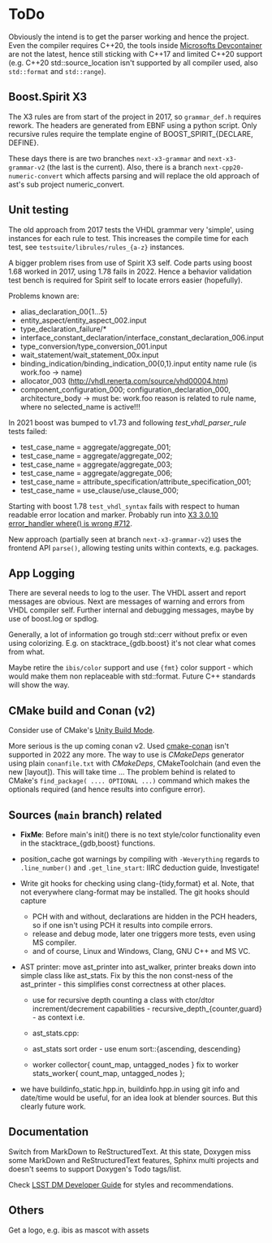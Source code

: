 ToDo
====

Obviously the intend is to get the parser working and hence the project. Even the compiler requires
C++20, the tools inside [Microsofts Devcontainer](https://github.com/Microsoft/vscode-dev-containers)
are not the latest, hence still sticking with C++17 and limited C++20 support (e.g. C++20
std::source_location isn't supported by all compiler used, also `std::format` and `std::range`).

## Boost.Spirit X3

The X3 rules are from start of the project in 2017, so `grammar_def.h` requires
rework. The headers are generated from EBNF using a python script. Only recursive
rules require the template engine of BOOST_SPIRIT_{DECLARE, DEFINE}.

These days there is are two branches `next-x3-grammar` and `next-x3-grammar-v2` (the last is the
current). Also, there is a branch `next-cpp20-numeric-convert` which affects parsing and will
replace the old approach of ast's sub project numeric_convert.

## Unit testing

The old approach from 2017 tests the VHDL grammar very 'simple', using instances for each rule to
test. This increases the compile time for each test, see `testsuite/librules/rules_{a-z}` instances.

A bigger problem rises from use of Spirit X3 self. Code parts using boost 1.68 worked in 2017, using
1.78 fails in 2022. Hence a behavior validation test bench is required for Spirit self to locate
errors easier (hopefully).

Problems known are:

  - alias_declaration_00{1...5}
  - entity_aspect/entity_aspect_002.input
  - type_declaration_failure/*
  - interface_constant_declaration/interface_constant_declaration_006.input
  - type_conversion/type_conversion_001.input
  - wait_statement/wait_statement_00x.input
  - binding_indication/binding_indication_00{0,1}.input entity name rule
    (is work.foo -> name)
  - allocator_003 (http://vhdl.renerta.com/source/vhd00004.htm)
  - component_configuration_000; configuration_declaration_000,
    architecture_body -> must be: work.foo
    reason is related to rule name, where no selected_name is active!!!

In 2021 boost was bumped to v1.73 and following *test_vhdl_parser_rule* tests failed:

  - test_case_name = aggregate/aggregate_001;
  - test_case_name = aggregate/aggregate_002;
  - test_case_name = aggregate/aggregate_003;
  - test_case_name = aggregate/aggregate_006;
  - test_case_name = attribute_specification/attribute_specification_001;
  - test_case_name = use_clause/use_clause_000;

Starting with boost 1.78 `test_vhdl_syntax` fails with respect to human readable error location and
marker. Probably run into [X3 3.0.10 error_handler where() is wrong #712](
https://github.com/boostorg/spirit/issues/712).

New approach (partially seen at branch `next-x3-grammar-v2`) uses the frontend API `parse()`,
allowing testing units within contexts, e.g. packages.

## App Logging

There are several needs to log to the user. The VHDL assert and report messages are obvious. Next
are messages of warning and errors from VHDL compiler self. Further internal and debugging messages,
maybe by use of boost.log or spdlog.

Generally, a lot of information go trough std::cerr without prefix or even using colorizing. E.g. on
stacktrace_{gdb.boost} it's not clear what comes from what.

Maybe retire the `ibis/color` support and use `{fmt}` color support - which would make them non
replaceable with std::format. Future C++ standards will show the way.

## CMake build and Conan (v2)

Consider use of CMake's [Unity Build Mode](https://cmake.org/cmake/help/latest/prop_tgt/UNITY_BUILD_MODE.html#prop_tgt:UNITY_BUILD_MODE).

More serious is the up coming conan v2. Used [cmake-conan](https://github.com/conan-io/cmake-conan)
isn't supported in 2022 any more. The way to use is *CMakeDeps* generator using  plain
`conanfile.txt` with *CMakeDeps*, CMakeToolchain (and even the new [layout]). This will take
time ... The problem behind is related to CMake's `find_package( .... OPTIONAL ...)` command which
makes the optionals required (and hence results into configure error).

## Sources (`main` branch) related

- **FixMe**: Before main's init() there is no text style/color functionality even in the
  stacktrace_{gdb,boost} functions.

- position_cache got warnings by compiling with `-Weverything`
  regards to `.line_number()` and `.get_line_start`: IIRC deduction guide, Investigate!

- Write git hooks for checking using clang-{tidy,format} et al. Note, that not
  everywhere clang-format may be installed. The git hooks should capture
  - PCH with and without, declarations are hidden in the PCH headers, so if one isn't using
    PCH it results into compile errors.
  - release and debug mode, later one triggers more tests, even using MS compiler.
  - and of course, Linux and Windows, Clang, GNU C++ and MS VC.

- AST printer: move ast_printer into ast_walker, printer breaks down into simple class
  like ast_stats. Fix by this the non const-ness of the ast_printer - this simplifies const
  correctness at other places.

  - use for recursive depth counting a class with ctor/dtor increment/decrement
    capabilities - recursive_depth_{counter,guard} - as context i.e.

  -  ast_stats.cpp:
    - ast_stats sort order - use enum sort::{ascending, descending}
    - worker collector{ count_map, untagged_nodes } fix to
      worker stats_worker{ count_map, untagged_nodes };

- we have buildinfo_static.hpp.in, buildinfo.hpp.in using git info and date/time
  would be useful, for an idea look at blender sources. But this clearly future work.

## Documentation

Switch from MarkDown to ReStructuredText. At this state, Doxygen miss some MarkDown
and ReStructuredText features, Sphinx multi projects and doesn't seems to support
Doxygen's Todo tags/list.

Check [LSST DM Developer Guide](https://developer.lsst.io/index.html) for styles
and recommendations.

## Others

Get a logo, e.g. ibis as mascot with assets

